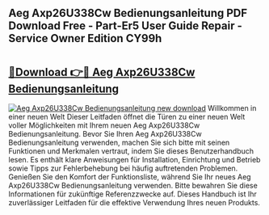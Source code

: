 ## Aeg Axp26U338Cw Bedienungsanleitung PDF Download Free - Part-Er5 User Guide Repair - Service Owner Edition CY99h

# <h2><a href="http://df3p3p.blite.top/?on=Aeg+Axp26U338Cw+Bedienungsanleitung">🔗Download 👉🔴 Aeg Axp26U338Cw Bedienungsanleitung</a></h2>

[![Aeg Axp26U338Cw Bedienungsanleitung new download](https://i.imgur.com/lujVjoI.png)](http://df3p3p.blite.top/?on=Aeg+Axp26U338Cw+Bedienungsanleitung)
Willkommen in einer neuen Welt Dieser Leitfaden öffnet die Türen zu einer neuen Welt voller Möglichkeiten mit Ihrem neuen Aeg Axp26U338Cw Bedienungsanleitung. Bevor Sie Ihren Aeg Axp26U338Cw Bedienungsanleitung verwenden, machen Sie sich bitte mit seinen Funktionen und Merkmalen vertraut, indem Sie dieses Benutzerhandbuch lesen. Es enthält klare Anweisungen für Installation, Einrichtung und Betrieb sowie Tipps zur Fehlerbehebung bei häufig auftretenden Problemen. Genießen Sie den Komfort der Funktionsliste, während Sie Ihr neues Aeg Axp26U338Cw Bedienungsanleitung verwenden. Bitte bewahren Sie diese Informationen für zukünftige Referenzzwecke auf. Dieses Handbuch ist Ihr zuverlässiger Leitfaden für die effektive Verwendung Ihres neuen Produkts.
